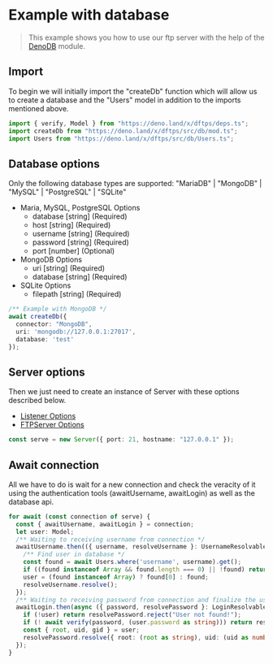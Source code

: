 # Example with database

> This example shows you how to use our ftp server with the help of the [DenoDB](https://deno.land/x/denodb) module.

## Import

To begin we will initially import the "createDb" function which will allow us to create a database and the "Users" model in addition to the imports mentioned above.

  ```ts
  import { verify, Model } from "https://deno.land/x/dftps/deps.ts";
  import createDb from "https://deno.land/x/dftps/src/db/mod.ts";
  import Users from "https://deno.land/x/dftps/src/db/Users.ts";
  ```

## Database options

Only the following database types are supported: "MariaDB" | "MongoDB" | "MySQL" | "PostgreSQL" | "SQLite"

- Maria, MySQL, PostgreSQL Options
  - database [string] (Required)
  - host [string] (Required)
  - username [string] (Required)
  - password [string] (Required)
  - port [number] (Optional)
- MongoDB Options
  - uri [string] (Required)
  - database [string] (Required)
- SQLite Options
  - filepath [string] (Required)

```ts
/** Example with MongoDB */
await createDb({
  connector: "MongoDB",
  uri: 'mongodb://127.0.0.1:27017',
  database: 'test'
});
```

## Server options

Then we just need to create an instance of Server with these options described below.

- [Listener Options](https://doc.deno.land/https/deno.land%2Fx%2Fdftps%2Fsrc%2Fserver%2Fmod.ts#FTPOptions)
- [FTPServer Options](https://doc.deno.land/https/deno.land%2Fx%2Fdftps%2Fsrc%2Fserver%2Fmod.ts#FTPServerOptions)

```ts
const serve = new Server({ port: 21, hostname: "127.0.0.1" });
```

## Await connection

All we have to do is wait for a new connection and check the veracity of it using the authentication tools (awaitUsername, awaitLogin) as well as the database api.

```ts
for await (const connection of serve) {
  const { awaitUsername, awaitLogin } = connection;
  let user: Model;
  /** Waiting to receiving username from connection */
  awaitUsername.then(({ username, resolveUsername }: UsernameResolvable) => {
    /** Find user in database */
    const found = await Users.where('username', username).get();
    if ((found instanceof Array && found.length === 0) || !found) return resolveUsername.reject("Incorrect username!");
    user = (found instanceof Array) ? found[0] : found;
    resolveUsername.resolve();
  });
  /** Waiting to receiving password from connection and finalize the user authenticate */
  awaitLogin.then(async ({ password, resolvePassword }: LoginResolvable) => {
    if (!user) return resolvePassword.reject("User not found!");
    if (! await verify(password, (user.password as string))) return resolvePassword.reject("Wrong password!");
    const { root, uid, gid } = user;
    resolvePassword.resolve({ root: (root as string), uid: (uid as number), gid: (gid as number) });
  });
}
```
